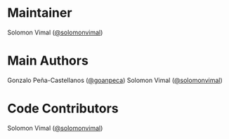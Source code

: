 Maintainer
==========

Solomon Vimal ([@solomonvimal](http://github.com/solomonvimal))

Main Authors
============
Gonzalo Peña-Castellanos ([@goanpeca](http://github.com/goanpeca))
Solomon Vimal ([@solomonvimal](http://github.com/solomonvimal))

Code Contributors
=================

Solomon Vimal ([@solomonvimal](http://github.com/solomonvimal))
